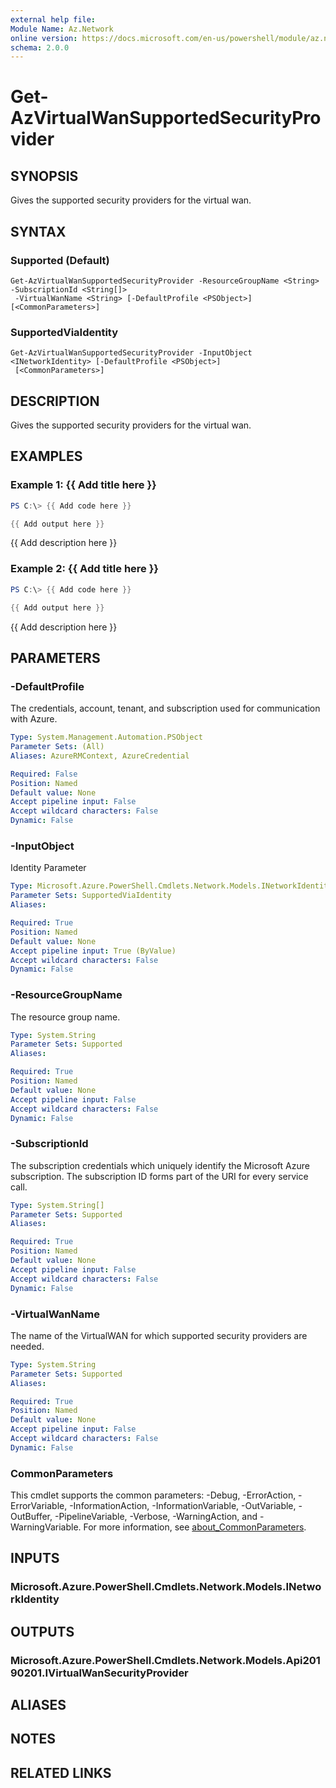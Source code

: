 ```yaml
---
external help file:
Module Name: Az.Network
online version: https://docs.microsoft.com/en-us/powershell/module/az.network/get-azvirtualwansupportedsecurityprovider
schema: 2.0.0
---
```


# Get-AzVirtualWanSupportedSecurityProvider

## SYNOPSIS
Gives the supported security providers for the virtual wan.

## SYNTAX

### Supported (Default)
```
Get-AzVirtualWanSupportedSecurityProvider -ResourceGroupName <String> -SubscriptionId <String[]>
 -VirtualWanName <String> [-DefaultProfile <PSObject>] [<CommonParameters>]
```

### SupportedViaIdentity
```
Get-AzVirtualWanSupportedSecurityProvider -InputObject <INetworkIdentity> [-DefaultProfile <PSObject>]
 [<CommonParameters>]
```

## DESCRIPTION
Gives the supported security providers for the virtual wan.

## EXAMPLES

### Example 1: {{ Add title here }}
```powershell
PS C:\> {{ Add code here }}

{{ Add output here }}
```

{{ Add description here }}

### Example 2: {{ Add title here }}
```powershell
PS C:\> {{ Add code here }}

{{ Add output here }}
```

{{ Add description here }}

## PARAMETERS

### -DefaultProfile
The credentials, account, tenant, and subscription used for communication with Azure.

```yaml
Type: System.Management.Automation.PSObject
Parameter Sets: (All)
Aliases: AzureRMContext, AzureCredential

Required: False
Position: Named
Default value: None
Accept pipeline input: False
Accept wildcard characters: False
Dynamic: False
```

### -InputObject
Identity Parameter

```yaml
Type: Microsoft.Azure.PowerShell.Cmdlets.Network.Models.INetworkIdentity
Parameter Sets: SupportedViaIdentity
Aliases:

Required: True
Position: Named
Default value: None
Accept pipeline input: True (ByValue)
Accept wildcard characters: False
Dynamic: False
```

### -ResourceGroupName
The resource group name.

```yaml
Type: System.String
Parameter Sets: Supported
Aliases:

Required: True
Position: Named
Default value: None
Accept pipeline input: False
Accept wildcard characters: False
Dynamic: False
```

### -SubscriptionId
The subscription credentials which uniquely identify the Microsoft Azure subscription.
The subscription ID forms part of the URI for every service call.

```yaml
Type: System.String[]
Parameter Sets: Supported
Aliases:

Required: True
Position: Named
Default value: None
Accept pipeline input: False
Accept wildcard characters: False
Dynamic: False
```

### -VirtualWanName
The name of the VirtualWAN for which supported security providers are needed.

```yaml
Type: System.String
Parameter Sets: Supported
Aliases:

Required: True
Position: Named
Default value: None
Accept pipeline input: False
Accept wildcard characters: False
Dynamic: False
```

### CommonParameters
This cmdlet supports the common parameters: -Debug, -ErrorAction, -ErrorVariable, -InformationAction, -InformationVariable, -OutVariable, -OutBuffer, -PipelineVariable, -Verbose, -WarningAction, and -WarningVariable. For more information, see [about_CommonParameters](http://go.microsoft.com/fwlink/?LinkID=113216).

## INPUTS

### Microsoft.Azure.PowerShell.Cmdlets.Network.Models.INetworkIdentity

## OUTPUTS

### Microsoft.Azure.PowerShell.Cmdlets.Network.Models.Api20190201.IVirtualWanSecurityProvider

## ALIASES

## NOTES

## RELATED LINKS

